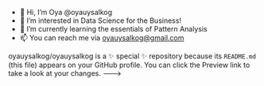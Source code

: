 - 👋 Hi, I’m Oya @oyauysalkog
- 👀 I’m interested in Data Science for the Business!
- 🌱 I’m currently learning the essentials of Pattern Analysis
- 📫 You can reach me via oyauysalkog@gmail.com 

oyauysalkog/oyauysalkog is a ✨ special ✨ repository because its `README.md` (this file) appears on your GitHub profile.
You can click the Preview link to take a look at your changes.
--->

